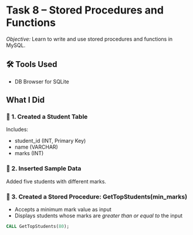 # Task 8 – Stored Procedures and Functions

*Objective:* Learn to write and use stored procedures and functions in MySQL.


## 🛠 Tools Used
- DB Browser for SQLite 


## What I Did

### 📌 1. Created a Student Table
Includes:
- student_id (INT, Primary Key)
- name (VARCHAR)
- marks (INT)

### 📌 2. Inserted Sample Data
Added five students with different marks.

### 📌 3. Created a Stored Procedure: GetTopStudents(min_marks)
- Accepts a minimum mark value as input
- Displays students whose marks are *greater than or equal to* the input

```sql
CALL GetTopStudents(80);
